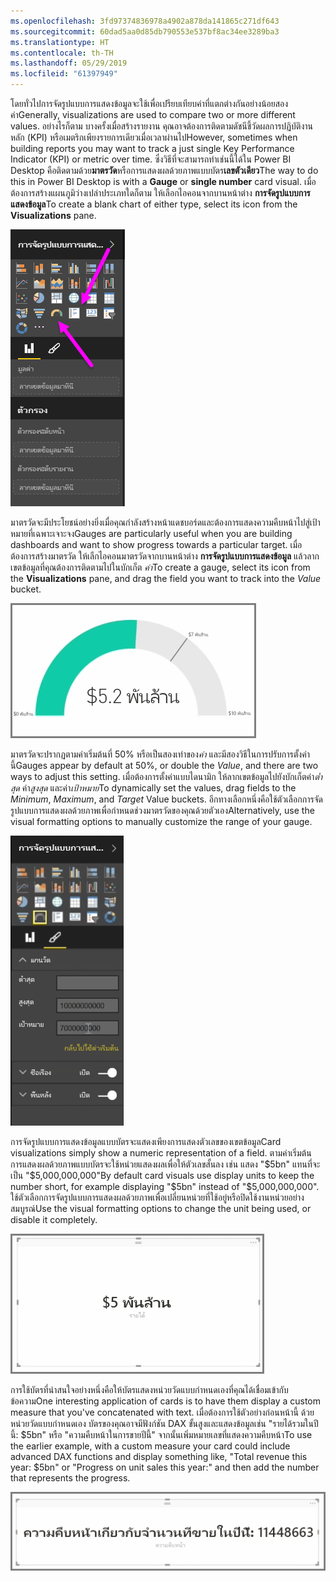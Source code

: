 ```yaml
---
ms.openlocfilehash: 3fd97374836978a4902a878da141865c271df643
ms.sourcegitcommit: 60dad5aa0d85db790553e537bf8ac34ee3289ba3
ms.translationtype: HT
ms.contentlocale: th-TH
ms.lasthandoff: 05/29/2019
ms.locfileid: "61397949"
---
```

<span data-ttu-id="b9494-101">โดยทั่วไปการจัดรูปแบบการแสดงข้อมูลจะใช้เพื่อเปรียบเทียบค่าที่แตกต่างกันอย่างน้อยสองค่า</span><span class="sxs-lookup"><span data-stu-id="b9494-101">Generally, visualizations are used to compare two or more different values.</span></span> <span data-ttu-id="b9494-102">อย่างไรก็ตาม บางครั้งเมื่อสร้างรายงาน คุณอาจต้องการติดตามดัชนีชี้วัดผลการปฏิบัติงานหลัก (KPI) หรือเมตริกเพียงรายการเดียวเมื่อเวลาผ่านไป</span><span class="sxs-lookup"><span data-stu-id="b9494-102">However, sometimes when building reports you may want to track a just single Key Performance Indicator (KPI) or metric over time.</span></span> <span data-ttu-id="b9494-103">ซึ่งวิธีที่จะสามารถทำเช่นนี้ได้ใน Power BI Desktop คือติดตามด้วย**มาตรวัด**หรือการแสดงผลด้วยภาพแบบบัตร**เลขตัวเดียว**</span><span class="sxs-lookup"><span data-stu-id="b9494-103">The way to do this in Power BI Desktop is with a **Gauge** or **single number** card visual.</span></span> <span data-ttu-id="b9494-104">เมื่อต้องการสร้างแผนภูมิว่างเปล่าประเภทใดก็ตาม ให้เลือกไอคอนจากบานหน้าต่าง **การจัดรูปแบบการแสดงข้อมูล**</span><span class="sxs-lookup"><span data-stu-id="b9494-104">To create a blank chart of either type, select its icon from the **Visualizations** pane.</span></span>

![](media/3-9-create-gauges-cards/3-9_1.png)

<span data-ttu-id="b9494-105">มาตรวัดจะมีประโยชน์อย่างยิ่งเมื่อคุณกำลังสร้างหน้าแดชบอร์ดและต้องการแสดงความคืบหน้าไปสู่เป้าหมายที่เฉพาะเจาะจง</span><span class="sxs-lookup"><span data-stu-id="b9494-105">Gauges are particularly useful when you are building dashboards and want to show progress towards a particular target.</span></span> <span data-ttu-id="b9494-106">เมื่อต้องการสร้างมาตรวัด ให้เลืกไอคอนมาตรวัดจากบานหน้าต่าง **การจัดรูปแบบการแสดงข้อมูล** แล้วลากเขตข้อมูลที่คุณต้องการติดตามไปในบักเก็ต *ค่า*</span><span class="sxs-lookup"><span data-stu-id="b9494-106">To create a gauge, select its icon from the **Visualizations** pane, and drag the field you want to track into the *Value* bucket.</span></span>

![](media/3-9-create-gauges-cards/3-9_1a.png)

<span data-ttu-id="b9494-107">มาตรวัดจะปรากฏตามค่าเริ่มต้นที่ 50% หรือเป็นสองเท่าของ*ค่า* และมีสองวิธีในการปรับการตั้งค่านี้</span><span class="sxs-lookup"><span data-stu-id="b9494-107">Gauges appear by default at 50%, or double the *Value*, and there are two ways to adjust this setting.</span></span> <span data-ttu-id="b9494-108">เมื่อต้องการตั้งค่าแบบไดนามิก ให้ลากเขตข้อมูลไปยังบักเก็ตค่า*ต่ำสุด* ค่า*สูงสุด* และค่า*เป้าหมาย*</span><span class="sxs-lookup"><span data-stu-id="b9494-108">To dynamically set the values, drag fields to the *Minimum*, *Maximum*, and *Target* Value buckets.</span></span> <span data-ttu-id="b9494-109">อีกทางเลือกหนึ่งคือใช้ตัวเลือกการจัดรูปแบบการแสดงผลด้วยภาพเพื่อกำหนดช่วงมาตรวัดของคุณด้วยตัวเอง</span><span class="sxs-lookup"><span data-stu-id="b9494-109">Alternatively, use the visual formatting options to manually customize the range of your gauge.</span></span>

![](media/3-9-create-gauges-cards/3-9_2.png)

<span data-ttu-id="b9494-110">การจัดรูปแบบการแสดงข้อมูลแบบบัตรจะแสดงเพียงการแสดงตัวเลขของเขตข้อมูล</span><span class="sxs-lookup"><span data-stu-id="b9494-110">Card visualizations simply show a numeric representation of a field.</span></span> <span data-ttu-id="b9494-111">ตามค่าเริ่มต้น การแสดงผลด้วยภาพแบบบัตรจะใช้หน่วยแสดงผลเพื่อให้ตัวเลขสั้นลง เช่น แสดง "$5bn" แทนที่จะเป็น "$5,000,000,000"</span><span class="sxs-lookup"><span data-stu-id="b9494-111">By default card visuals use display units to keep the number short, for example displaying "$5bn" instead of "$5,000,000,000".</span></span> <span data-ttu-id="b9494-112">ใช้ตัวเลือกการจัดรูปแบบการแสดงผลด้วยภาพเพื่อเปลี่ยนหน่วยที่ใช้อยู่หรือปิดใช้งานหน่วยอย่างสมบูรณ์</span><span class="sxs-lookup"><span data-stu-id="b9494-112">Use the visual formatting options to change the unit being used, or disable it completely.</span></span>

![](media/3-9-create-gauges-cards/3-9_3.png)

<span data-ttu-id="b9494-113">การใช้บัตรที่น่าสนใจอย่างหนึ่งคือให้บัตรแสดงหน่วยวัดแบบกำหนดเองที่คุณได้เชื่อมเข้ากับข้อความ</span><span class="sxs-lookup"><span data-stu-id="b9494-113">One interesting application of cards is to have them display a custom measure that you've concatenated with text.</span></span> <span data-ttu-id="b9494-114">เมื่อต้องการใช้ตัวอย่างก่อนหน้านี้ ด้วยหน่วยวัดแบบกำหนดเอง บัตรของคุณอาจมีฟังก์ชัน DAX ขั้นสูงและแสดงข้อมูลเช่น "รายได้รวมในปีนี้: $5bn" หรือ "ความคืบหน้าในการขายปีนี้" จากนั้นเพิ่มหมายเลขที่แสดงความคืบหน้า</span><span class="sxs-lookup"><span data-stu-id="b9494-114">To use the earlier example, with a custom measure your card could include advanced DAX functions and display something like, "Total revenue this year: $5bn" or "Progress on unit sales this year:" and then add the number that represents the progress.</span></span>

![](media/3-9-create-gauges-cards/3-9_4.png)

